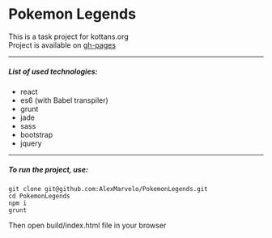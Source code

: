# Pokemon Legends
This is a task project for kottans.org<br>
Project is available on [gh-pages](http://alexmarvelo.github.io/PokemonLegends/)

---

##### List of used technologies:
- react
- es6 (with Babel transpiler)
- grunt
- jade
- sass
- bootstrap
- jquery

---

##### To run the project, use:
```
git clone git@github.com:AlexMarvelo/PokemonLegends.git
cd PokemonLegends
npm i
grunt
```
Then open build/index.html file in your browser
